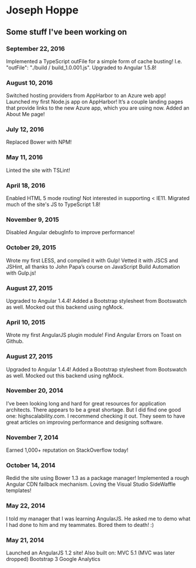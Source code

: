# Joseph Hoppe

## Some stuff I've been working on

### September 22, 2016
Implemented a TypeScript outFile for a simple form of cache busting! I.e. "outFile": "./build / build_1.0.001.js".
Upgraded to Angular 1.5.8!

### August 10, 2016
Switched hosting providers from AppHarbor to an Azure web app!
Launched my first Node.js app on AppHarbor! It’s a couple landing pages that provide links to the new Azure app, which you are using now.
Added an About Me page!

### July 12, 2016

Replaced Bower with NPM!

### May 11, 2016
Linted the site with TSLint!

### April 18, 2016
Enabled HTML 5 mode routing! Not interested in supporting < IE11.
Migrated much of the site's JS to TypeScript 1.8!

### November 9, 2015
Disabled Angular debugInfo to improve performance!

### October 29, 2015
Wrote my first LESS, and compiled it with Gulp!
Vetted it with JSCS and JSHint, all thanks to John Papa’s course on JavaScript Build Automation with Gulp.js!

### August 27, 2015
Upgraded to Angular 1.4.4!
Added a Bootstrap stylesheet from Bootswatch as well.
Mocked out this backend using ngMock.

### April 10, 2015
Wrote my first AngularJS plugin module! Find Angular Errors on Toast on Github.

### August 27, 2015
Upgraded to Angular 1.4.4!
Added a Bootstrap stylesheet from Bootswatch as well.
Mocked out this backend using ngMock.

### November 20, 2014
I’ve been looking long and hard for great resources for application architects. There appears to be a great shortage. But I did find one good one: highscalability.com. I recommend checking it out. They seem to have great articles on improving performance and designing software.

### November 7, 2014
Earned 1,000+ reputation on StackOverflow today!

### October 14, 2014
Redid the site using Bower 1.3 as a package manager!
Implemented a rough Angular CDN failback mechanism.
Loving the Visual Studio SideWaffle templates!

### May 22, 2014
I told my manager that I was learning AngularJS. He asked me to demo what I had done to him and my teammates. Bored them to death! :)

### May 21, 2014
Launched an AngularJS 1.2 site! Also built on:
MVC 5.1 (MVC was later dropped)
Bootstrap 3
Google Analytics
